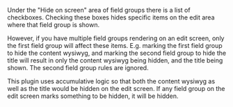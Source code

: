 Under the "Hide on screen" area of field groups there is a list of checkboxes. Checking these boxes hides specific items on the edit area where that field group is shown. 

However, if you have multiple field groups rendering on an edit screen, only the first field group will affect these items. E.g. marking the first field group to hide the content wysiwyg, and marking the second field group to hide the title will result in only the content wysiwyg being hidden, and the title being shown. The second field group rules are ignored. 

This plugin uses accumulative logic so that both the content wysiwyg as well as the title would be hidden on the edit screen. If any field group on the edit screen marks something to be hidden, it will be hidden. 
